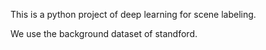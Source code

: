 This is a python project of deep learning for scene labeling.

We use the background dataset of standford. 
